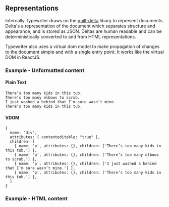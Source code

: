 ## Representations

Internally Typewriter draws on the [quill-delta](https://quilljs.com/docs/delta/) libary to represent documents. Delta's a representation of the document which separates structure and appearance, and is stored as JSON. Deltas are human readable and can be deterministically converted to and from HTML representations.

Typewriter also uses a virtual dom model to make propagation of changes to the document simple and with a single entry point. It works like the virtual DOM in ReactJS.

### Example - Unformatted content

#### Plain Text

```
There‘s too many kids in this tub.
There‘s too many elbows to scrub.
I just washed a behind that I‘m sure wasn‘t mine.
There‘s too many kids in this tub.
```

#### VDOM

```
{
  name: 'div',
  attributes: { contenteditable: "true" },
  children: [
    { name: 'p', attributes: {}, children: ['There‘s too many kids in this tub.'] },
    { name: 'p', attributes: {}, children: ['There‘s too many elbows to scrub.'] },
    { name: 'p', attributes: {}, children: ['I just washed a behind that I‘m sure wasn‘t mine.'] },
    { name: 'p', attributes: {}, children: ['There‘s too many kids in this tub.'] },
  ]
}
```

### Example - HTML content
